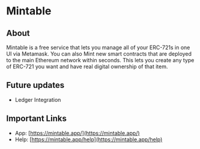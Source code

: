 # Mintable

## About

Mintable is a free service that lets you manage all of your ERC-721s in one UI via Metamask. You can also Mint new smart contracts that are deployed to the main Ethereum network within seconds. This lets you create any type of ERC-721 you want and have real digital ownership of that item.

## Future updates

* Ledger Integration

## Important Links

* App: [https://mintable.app/](https://mintable.app/)
* Help: [https://mintable.app/help](https://mintable.app/help)

